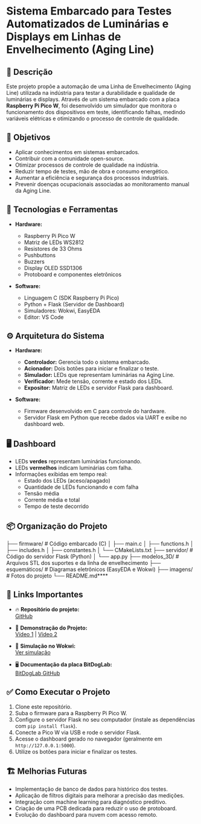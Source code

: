 # Sistema Embarcado para Testes Automatizados de Luminárias e Displays em Linhas de Envelhecimento (Aging Line)

## 📑 Descrição

Este projeto propõe a automação de uma Linha de Envelhecimento (Aging Line) utilizada na indústria para testar a durabilidade e qualidade de luminárias e displays. Através de um sistema embarcado com a placa **Raspberry Pi Pico W**, foi desenvolvido um simulador que monitora o funcionamento dos dispositivos em teste, identificando falhas, medindo variáveis elétricas e otimizando o processo de controle de qualidade.

## 🚀 Objetivos

- Aplicar conhecimentos em sistemas embarcados.
- Contribuir com a comunidade open-source.
- Otimizar processos de controle de qualidade na indústria.
- Reduzir tempo de testes, mão de obra e consumo energético.
- Aumentar a eficiência e segurança dos processos industriais.
- Prevenir doenças ocupacionais associadas ao monitoramento manual da Aging Line.

## 🔧 Tecnologias e Ferramentas

- **Hardware:**  
  - Raspberry Pi Pico W  
  - Matriz de LEDs WS2812  
  - Resistores de 33 Ohms  
  - Pushbuttons  
  - Buzzers  
  - Display OLED SSD1306  
  - Protoboard e componentes eletrônicos  

- **Software:**  
  - Linguagem C (SDK Raspberry Pi Pico)  
  - Python + Flask (Servidor de Dashboard)  
  - Simuladores: Wokwi, EasyEDA  
  - Editor: VS Code  

## ⚙️ Arquitetura do Sistema

- **Hardware:**  
  - **Controlador:** Gerencia todo o sistema embarcado.  
  - **Acionador:** Dois botões para iniciar e finalizar o teste.  
  - **Simulador:** LEDs que representam luminárias na Aging Line.  
  - **Verificador:** Mede tensão, corrente e estado dos LEDs.  
  - **Expositor:** Matriz de LEDs e servidor Flask para dashboard.  

- **Software:**  
  - Firmware desenvolvido em C para controle do hardware.  
  - Servidor Flask em Python que recebe dados via UART e exibe no dashboard web.

## 🖥️ Dashboard

- LEDs **verdes** representam luminárias funcionando.  
- LEDs **vermelhos** indicam luminárias com falha.  
- Informações exibidas em tempo real:  
  - Estado dos LEDs (aceso/apagado)  
  - Quantidade de LEDs funcionando e com falha  
  - Tensão média  
  - Corrente média e total  
  - Tempo de teste decorrido  

## 📦 Organização do Projeto
├── firmware/ # Código embarcado (C)
│ ├── main.c
│ ├── functions.h
│ ├── includes.h
│ ├── constantes.h
│ └── CMakeLists.txt
├── servidor/ # Código do servidor Flask (Python)
│ └── app.py
├── modelos_3D/ # Arquivos STL dos suportes e da linha de envelhecimento
├── esquemáticos/ # Diagramas eletrônicos (EasyEDA e Wokwi)
├── imagens/ # Fotos do projeto
└── README.md****

## 🔗 Links Importantes

- 🔥 **Repositório do projeto:**  
  [GitHub](https://github.com/ravelsouza/ProjetoFinalEmbarcatech_RavelSouza_Linha_de_Envelhecimento)

- 🎥 **Demonstração do Projeto:**  
  [Vídeo 1](https://youtu.be/UFJkonJxTpI) | [Vídeo 2](https://youtu.be/PXuLB3xBjKk)

- 🧠 **Simulação no Wokwi:**  
  [Ver simulação](https://wokwi.com/projects/421537041654796289)

- 🖥️ **Documentação da placa BitDogLab:**  
  [BitDogLab GitHub](https://github.com/BitDogLab/BitDogLab)

## ✅ Como Executar o Projeto

1. Clone este repositório.
2. Suba o firmware para a Raspberry Pi Pico W.
3. Configure o servidor Flask no seu computador (instale as dependências com `pip install flask`).
4. Conecte a Pico W via USB e rode o servidor Flask.
5. Acesse o dashboard gerado no navegador (geralmente em `http://127.0.0.1:5000`).
6. Utilize os botões para iniciar e finalizar os testes.

## 🏗️ Melhorias Futuras

- Implementação de banco de dados para histórico dos testes.
- Aplicação de filtros digitais para melhorar a precisão das medições.
- Integração com machine learning para diagnóstico preditivo.
- Criação de uma PCB dedicada para reduzir o uso de protoboard.
- Evolução do dashboard para nuvem com acesso remoto.
